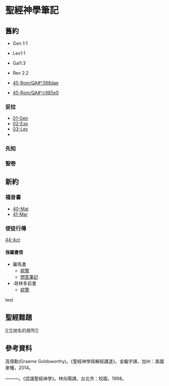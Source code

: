 # 聖經神學筆記

## 舊約

- Gen 1:1
- Lev1:1
- Gal1:3
- Rev 2:2

- [45-Rom/QA#^398dae](45-Rom/Rom-QA.md#^398dae.md)
- [45-Rom/QA#^c985e0](45-Rom/Rom-QA.md#^c985e0.md)

### 妥拉
- [01-Gen](01-Gen.md)
- [02-Exo](02-Exo.md)
- [03-Lev](03-Lev.md)
- 
### 先知

### 聖卷

## 新約

### 福音書

- [40-Mat](40-Mat.md)
- [41-Mar](41-Mar.md)

### 使徒行傳

[44-Act](44-Act.md)

#### 保羅書信
- 羅馬書
	- [綜覽](45-Rom/Rom-Notes.md)
	- [問答筆記](45-Rom/Rom-QA.md)
- :哥林多前書
	- [綜覽](46-1Co/1Co-QA.md)

test


## 聖經難題
[[立祂名的居所]]


## 參考資料

高偉勳(Graeme Goldsworthy)。《聖經神學與解經講道》。金繼宇譯。加州：美國麥種，2014。

———。《認識聖經神學》。林向陽譯。台北市：校園，1998。


